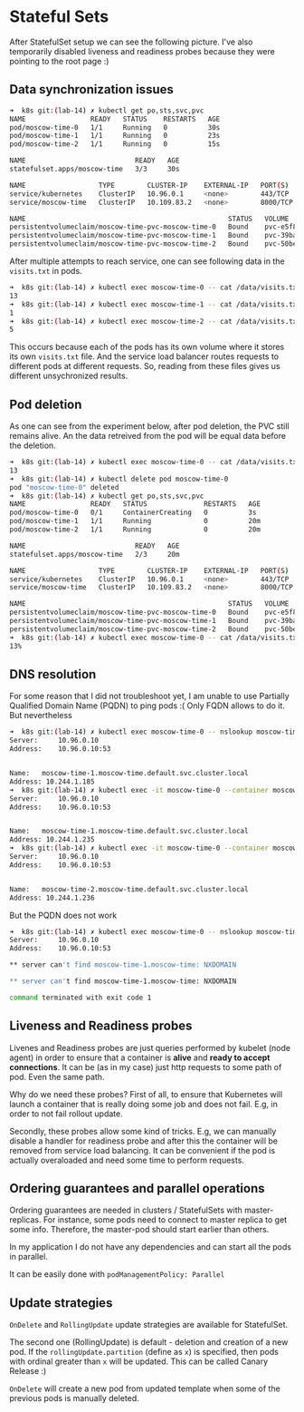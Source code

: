 # Stateful Sets

After StatefulSet setup we can see the following picture.
I've also temporarily disabled liveness and readiness probes because they were pointing to the
root page :)

## Data synchronization issues

```bash
➜  k8s git:(lab-14) ✗ kubectl get po,sts,svc,pvc
NAME                READY   STATUS    RESTARTS   AGE
pod/moscow-time-0   1/1     Running   0          30s
pod/moscow-time-1   1/1     Running   0          23s
pod/moscow-time-2   1/1     Running   0          15s

NAME                           READY   AGE
statefulset.apps/moscow-time   3/3     30s

NAME                  TYPE        CLUSTER-IP    EXTERNAL-IP   PORT(S)    AGE
service/kubernetes    ClusterIP   10.96.0.1     <none>        443/TCP    11d
service/moscow-time   ClusterIP   10.109.83.2   <none>        8000/TCP   30s

NAME                                                  STATUS   VOLUME                                     CAPACITY   ACCESS MODES   STORAGECLASS   VOLUMEATTRIBUTESCLASS   AGE
persistentvolumeclaim/moscow-time-pvc-moscow-time-0   Bound    pvc-e5f8941c-99f1-4f47-8dcc-8da232a1ffb1   100Mi      RWO            local-path     <unset>                 30s
persistentvolumeclaim/moscow-time-pvc-moscow-time-1   Bound    pvc-39baa617-4147-4571-b34c-938a9f685102   100Mi      RWO            local-path     <unset>                 23s
persistentvolumeclaim/moscow-time-pvc-moscow-time-2   Bound    pvc-50be5814-1144-4978-89de-68058085bba5   100Mi      RWO            local-path     <unset>                 15s
```

After multiple attempts to reach service, one can see following data in the `visits.txt` in pods.

```bash
➜  k8s git:(lab-14) ✗ kubectl exec moscow-time-0 -- cat /data/visits.txt
13
➜  k8s git:(lab-14) ✗ kubectl exec moscow-time-1 -- cat /data/visits.txt
1
➜  k8s git:(lab-14) ✗ kubectl exec moscow-time-2 -- cat /data/visits.txt
5
```

This occurs because each of the pods has its own volume where it stores its own `visits.txt` file.
And the service load balancer routes requests to different pods at different requests. So, reading
from these files gives us different unsychronized results.

## Pod deletion

As one can see from the experiment below, after pod deletion, the PVC still remains alive.
An the data retreived from the pod will be equal data before the deletion.

```bash
➜  k8s git:(lab-14) ✗ kubectl exec moscow-time-0 -- cat /data/visits.txt
13
➜  k8s git:(lab-14) ✗ kubectl delete pod moscow-time-0
pod "moscow-time-0" deleted
➜  k8s git:(lab-14) ✗ kubectl get po,sts,svc,pvc
NAME                READY   STATUS              RESTARTS   AGE
pod/moscow-time-0   0/1     ContainerCreating   0          3s
pod/moscow-time-1   1/1     Running             0          20m
pod/moscow-time-2   1/1     Running             0          20m

NAME                           READY   AGE
statefulset.apps/moscow-time   2/3     20m

NAME                  TYPE        CLUSTER-IP    EXTERNAL-IP   PORT(S)    AGE
service/kubernetes    ClusterIP   10.96.0.1     <none>        443/TCP    12d
service/moscow-time   ClusterIP   10.109.83.2   <none>        8000/TCP   20m

NAME                                                  STATUS   VOLUME                                     CAPACITY   ACCESS MODES   STORAGECLASS   VOLUMEATTRIBUTESCLASS   AGE
persistentvolumeclaim/moscow-time-pvc-moscow-time-0   Bound    pvc-e5f8941c-99f1-4f47-8dcc-8da232a1ffb1   100Mi      RWO            local-path     <unset>                 20m
persistentvolumeclaim/moscow-time-pvc-moscow-time-1   Bound    pvc-39baa617-4147-4571-b34c-938a9f685102   100Mi      RWO            local-path     <unset>                 20m
persistentvolumeclaim/moscow-time-pvc-moscow-time-2   Bound    pvc-50be5814-1144-4978-89de-68058085bba5   100Mi      RWO            local-path     <unset>                 20m
➜  k8s git:(lab-14) ✗ kubectl exec moscow-time-0 -- cat /data/visits.txt
13%
```

## DNS resolution

For some reason that I did not troubleshoot yet, I am unable to use Partially Qualified Domain Name (PQDN)
to ping pods :( Only FQDN allows to do it. But nevertheless

```bash
➜  k8s git:(lab-14) ✗ kubectl exec moscow-time-0 -- nslookup moscow-time-1.moscow-time.default.svc.cluster.local
Server:		10.96.0.10
Address:	10.96.0.10:53


Name:	moscow-time-1.moscow-time.default.svc.cluster.local
Address: 10.244.1.185
➜  k8s git:(lab-14) ✗ kubectl exec -it moscow-time-0 --container moscow-time -- nslookup moscow-time-1.moscow-time.default.svc.cluster.local
Server:		10.96.0.10
Address:	10.96.0.10:53


Name:	moscow-time-1.moscow-time.default.svc.cluster.local
Address: 10.244.1.235
➜  k8s git:(lab-14) ✗ kubectl exec -it moscow-time-0 --container moscow-time -- nslookup moscow-time-2.moscow-time.default.svc.cluster.local
Server:		10.96.0.10
Address:	10.96.0.10:53


Name:	moscow-time-2.moscow-time.default.svc.cluster.local
Address: 10.244.1.236
```

But the PQDN does not work
```bash
➜  k8s git:(lab-14) ✗ kubectl exec moscow-time-0 -- nslookup moscow-time-1.moscow-time
Server:		10.96.0.10
Address:	10.96.0.10:53

** server can't find moscow-time-1.moscow-time: NXDOMAIN

** server can't find moscow-time-1.moscow-time: NXDOMAIN

command terminated with exit code 1
```

## Liveness and Readiness probes

Livenes and Readiness probes are just queries performed by kubelet (node agent) in order to ensure
that a container is **alive** and **ready to accept connections**. It can be (as in my case) just
http requests to some path of pod. Even the same path.

Why do we need these probes? First of all, to ensure that Kubernetes will launch a container that
is really doing some job and does not fail. E.g, in order to not fail rollout update.

Secondly, these probes allow some kind of tricks. E.g, we can manually disable a handler for readiness
probe and after this the container will be removed from service load balancing. It can be convenient if
the pod is actually overaloaded and need some time to perform requests.

## Ordering guarantees and parallel operations

Ordering guarantees are needed in clusters / StatefulSets with master-replicas. For instance, some pods
need to connect to master replica to get some info. Therefore, the master-pod should start earlier than others.

In my application I do not have any dependencies and can start all the pods in parallel.

It can be easily done with `podManagementPolicy: Parallel`

## Update strategies

`OnDelete` and `RollingUpdate` update strategies are available for StatefulSet.

The second one (RollingUpdate) is default - deletion and creation of a new pod.
If the `rollingUpdate.partition` (define as `x`) is specified, then pods with
ordinal greater than `x` will be updated. This can be called Canary Release :)

`OnDelete` will create a new pod from updated template when some of the previous
pods is manually deleted.
